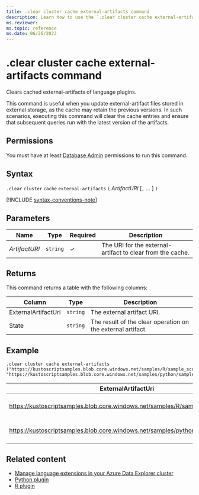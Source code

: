 ```yaml
---
title: .clear cluster cache external-artifacts command
description: Learn how to use the `.clear cluster cache external-artifacts` command to clear cached external-artifacts of language plugins.
ms.reviewer: 
ms.topic: reference
ms.date: 06/26/2023
---
```

# .clear cluster cache external-artifacts command

Clears cached external-artifacts of language plugins.  

This command is useful when you update external-artifact files stored in external storage, as the cache may retain the previous versions. In such scenarios, executing this command will clear the cache entries and ensure that subsequent queries run with the latest version of the artifacts.

## Permissions

You must have at least [Database Admin](access-control/role-based-access-control.md) permissions to run this command.

## Syntax

`.clear` `cluster` `cache` `external-artifacts` `(` *ArtifactURI* [`,` ... ] `)`

[!INCLUDE [syntax-conventions-note](../../includes/syntax-conventions-note.md)]

## Parameters

| Name | Type | Required | Description |
|--|--|--|--|
| *ArtifactURI* | `string` | &check;  | The URI for the external-artifact to clear from the cache. |

## Returns

This command returns a table with the following columns:

|Column    |Type    |Description
|---|---|---
|ExternalArtifactUri|`string`|The external artifact URI.
|State|`string`|The result of the clear operation on the external artifact.

## Example

```kusto
.clear cluster cache external-artifacts ("https://kustoscriptsamples.blob.core.windows.net/samples/R/sample_script.r", "https://kustoscriptsamples.blob.core.windows.net/samples/python/sample_script.py")
```

|ExternalArtifactUri|State|
|---|---|
|https://kustoscriptsamples.blob.core.windows.net/samples/R/sample_script.r|Cleared successfully on all nodes
|https://kustoscriptsamples.blob.core.windows.net/samples/python/sample_script.py|Cleared successfully on all nodes

## Related content

* [Manage language extensions in your Azure Data Explorer cluster](../../language-extensions.md)
* [Python plugin](../query/pythonplugin.md)
* [R plugin](../query/rplugin.md)

